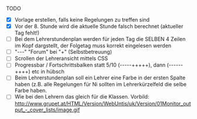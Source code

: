 TODO

- [x] Vorlage erstellen, falls keine Regelungen zu treffen sind
- [x] Vor der 8. Stunde wird die aktuelle Stunde falsch berechnet (aktueller Tag fehlt!)
- [ ] Bei dem Lehrerstundenplan werden für jeden Tag die SELBEN 4 Zeilen im Kopf dargstellt, der Folgetag muss korrekt eingelesen werden
- [ ] "---" "Forum" bei "+" (Selbstbetreuung)
- [ ] Scrollen der Lehreransicht mittels CSS
- [ ] Progressbar / Fortschrittsbalken statt 5/10  (-----+++++), dann (------++++) etc in hübsch
- [ ] Beim Lehrerstundenplan soll ein Lehrer eine Farbe in der ersten Spalte haben (z.B. alle Regelungen für Ni sollten im Lehrerkürzelfeld die selbe Farbe haben.
- [ ] Wie bei den Lehrern das gleich für die Klassen. Vorbild: http://www.grupet.at/HTML/Version/WebUntis/uk/Version/01Monitor_output_-_cover_lists/image.gif
